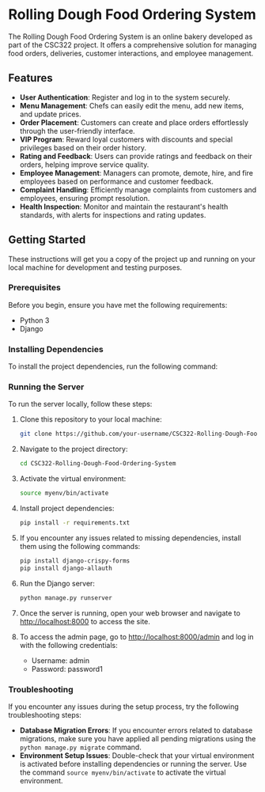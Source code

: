 # Rolling Dough Food Ordering System

The Rolling Dough Food Ordering System is an online bakery developed as part of the CSC322 project. It offers a comprehensive solution for managing food orders, deliveries, customer interactions, and employee management.

## Features

- **User Authentication**: Register and log in to the system securely.
- **Menu Management**: Chefs can easily edit the menu, add new items, and update prices.
- **Order Placement**: Customers can create and place orders effortlessly through the user-friendly interface.
- **VIP Program**: Reward loyal customers with discounts and special privileges based on their order history.
- **Rating and Feedback**: Users can provide ratings and feedback on their orders, helping improve service quality.
- **Employee Management**: Managers can promote, demote, hire, and fire employees based on performance and customer feedback.
- **Complaint Handling**: Efficiently manage complaints from customers and employees, ensuring prompt resolution.
- **Health Inspection**: Monitor and maintain the restaurant's health standards, with alerts for inspections and rating updates.

## Getting Started
These instructions will get you a copy of the project up and running on your local machine for development and testing purposes.

### Prerequisites

Before you begin, ensure you have met the following requirements:
- Python 3
- Django

### Installing Dependencies

To install the project dependencies, run the following command:


### Running the Server

To run the server locally, follow these steps:

1. Clone this repository to your local machine:

    ```bash
    git clone https://github.com/your-username/CSC322-Rolling-Dough-Food-Ordering-System.git
    ```

2. Navigate to the project directory:

    ```bash
    cd CSC322-Rolling-Dough-Food-Ordering-System
    ```

3. Activate the virtual environment:

    ```bash
    source myenv/bin/activate
    ```

4. Install project dependencies:

    ```bash
    pip install -r requirements.txt
    ```

5. If you encounter any issues related to missing dependencies, install them using the following commands:

    ```bash
    pip install django-crispy-forms
    pip install django-allauth
    ```

6. Run the Django server:

    ```bash
    python manage.py runserver
    ```

7. Once the server is running, open your web browser and navigate to [http://localhost:8000](http://localhost:8000) to access the site.

8. To access the admin page, go to [http://localhost:8000/admin](http://localhost:8000/admin) and log in with the following credentials:
    - Username: admin
    - Password: password1


### Troubleshooting

If you encounter any issues during the setup process, try the following troubleshooting steps:
- **Database Migration Errors**:  If you encounter errors related to database migrations, make sure you have applied all pending migrations using the `python manage.py migrate` command.
- **Environment Setup Issues**: Double-check that your virtual environment is activated before installing dependencies or running the server. Use the command `source myenv/bin/activate` to activate the virtual environment.

